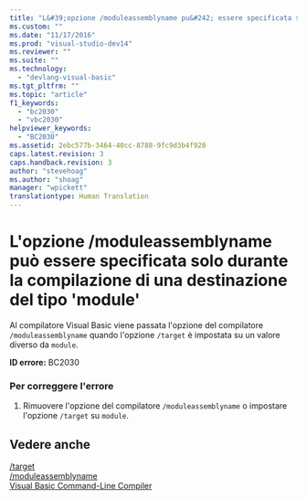 ```yaml
---
title: "L&#39;opzione /moduleassemblyname pu&#242; essere specificata solo durante la compilazione di una destinazione del tipo &#39;module&#39; | Microsoft Docs"
ms.custom: ""
ms.date: "11/17/2016"
ms.prod: "visual-studio-dev14"
ms.reviewer: ""
ms.suite: ""
ms.technology: 
  - "devlang-visual-basic"
ms.tgt_pltfrm: ""
ms.topic: "article"
f1_keywords: 
  - "bc2030"
  - "vbc2030"
helpviewer_keywords: 
  - "BC2030"
ms.assetid: 2ebc577b-3464-40cc-8788-9fc9d3b4f928
caps.latest.revision: 3
caps.handback.revision: 3
author: "stevehoag"
ms.author: "shoag"
manager: "wpickett"
translationtype: Human Translation
---
```

# L&#39;opzione /moduleassemblyname pu&#242; essere specificata solo durante la compilazione di una destinazione del tipo &#39;module&#39;
Al compilatore Visual Basic viene passata l'opzione del compilatore `/moduleassemblyname` quando l'opzione `/target` è impostata su un valore diverso da `module`.  
  
 **ID errore:** BC2030  
  
### Per correggere l'errore  
  
1.  Rimuovere l'opzione del compilatore `/moduleassemblyname` o impostare l'opzione `/target` su `module`.  
  
## Vedere anche  
 [\/target](../../visual-basic/reference/command-line-compiler/target.md)   
 [\/moduleassemblyname](../../visual-basic/reference/command-line-compiler/moduleassemblyname.md)   
 [Visual Basic Command\-Line Compiler](../../visual-basic/reference/command-line-compiler/index.md)